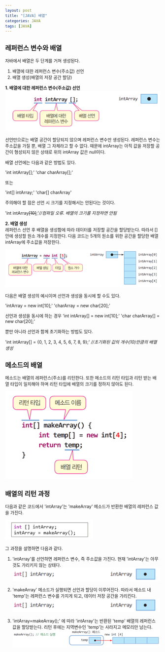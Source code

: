 ```yaml
---
layout: post
title: "[JAVA] 배열"
categories: JAVA
tags: [JAVA]
---
```


## **레퍼런스 변수와 배열**  
  
  
자바에서 배열은 두 단계를 거쳐 생성된다.
  1. 배열에 대한 레퍼런스 변수(주소값) 선언
  2. 배열 생성(배열의 저장 공간 할당)
 
  
**1. 배열에 대한 레퍼런스 변수(주소값) 선언**  
![image1](/assets/images/JavaImages/3.png)

  선언만으로는 배열 공간이 할당되지 않으며 레퍼런스 변수만 생성된다. 레퍼런스 변수는 주소값을 가질 뿐, 배열 그 자체라고 할 수 없다. 
  때문에 intArray는 아직 값을 저장할 공간이 형성되지 않은 상태로 위의 intArray 값은 null이다.  
  
  배열 선언에는 다음과 같은 방법도 있다.
  
  'int intArray[];'
  'char charArray[];'
  
  또는
  
  'int[] intArray;'
  'char[] charArray'
   
  주의해야 할 점은 선언 시 크기를 지정해서는 안된다는 것이다.
  
  'int intArray~~[10]~~;'*//컴파일 오류. 배열의 크기를 지정하면 안됨*
  
**2. 배열 생성**  
  레퍼런스 선언 후 배열을 생성함에 따라 데이터를 저장할 공간을 할당받는다. 따라서 [] 안에 생성할 원소 개수를 지정한다. 
  다음 코드는 5개의 원소를 위한 공간을 할당한 배열 intArray에 주소값을 저장한다. 
  
  ![image2](/assets/images/JavaImages/6.png) 
  
  다음은 배열 생성의 예시이며 선언과 생성을 동시에 할 수도 있다.
  
  'intArray = new int[10];'
  'charArray = new char[20];'
  
  선언과 생성을 동시에 하는 경우
  'int intArray[] = new int[10];'
  'char charArray[] = new char[20];'
  
  뿐만 아니라 선언과 함께 초기화하는 방법도 있다.
  
  'int intArray[] = {0, 1, 2, 3, 4, 5, 6, 7, 8, 9};' *//초기화된 값의 개수(10)만큼의 배열 생성*
  
  
  
  ## **메소드의 배열**
  
  메소드는 배열의 레퍼런스(주소)를 리턴한다. 또한 메소드의 리턴 타입과 리턴 받는 배열 타입이 일치해야 하며 리턴 타입에 배열의 크기를 정하지 않아도 된다.
  
  ![image4](/assets/images/JavaImages/9.png) 
  
  
   ## **배열의 리턴 과정**
   
   다음과 같은 코드에서 'intArray'는 'makeArray' 메소드가 반환한 배열의 레퍼런스 값을 가진다.
  
  ![image5](/assets/images/JavaImages/10.png) 
  
  그 과정을 설명하면 다음과 같다.
  
  1. 'intArray'를 선언하면 레퍼런스 변수, 즉 주소값을 가진다. 현재 'intArray'는 아무것도 가리키지 않는 상태다.
    ![image6](/assets/images/JavaImages/11.png)
   
  2. 'makeArray' 메소드가 실행되면 선언과 할당이 이루어진다. 따라서 메소드 내 'temp'는 레퍼런스 변수를 가지게 되고, 데이터 저장 공간을 가리킨다.
    ![image7](/assets/images/JavaImages/11.png)
    
  3. 'intArray=makeArray();' 에 따라 'intArray'는 반환된 'temp' 배열의 레퍼런스 값을 할당받는다. 리턴 후에는 지역변수인 'temp'는 사라지고 메모리만 남는다.
    ![image8](/assets/images/JavaImages/12.png)
    
    
  
